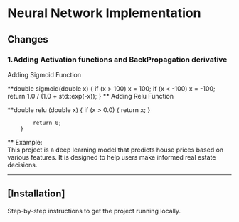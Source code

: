 
# Neural Network Implementation

## Changes
### 1.Adding Activation functions and BackPropagation derivative
Adding Sigmoid Function

**double sigmoid(double x)
		{
    		if (x > 100) x = 100;
    		if (x < -100) x = -100;
    		return 1.0 / (1.0 + std::exp(-x));
		}
    **
Adding Relu Function

**double relu (double x)
		{
			if (x > 0.0) 
			{
				return x;
			}
		
			return 0;
		}
**
Example:  
This project is a deep learning model that predicts house prices based on various features. It is designed to help users make informed real estate decisions.

---

## [Installation]  
Step-by-step instructions to get the project running locally.  

